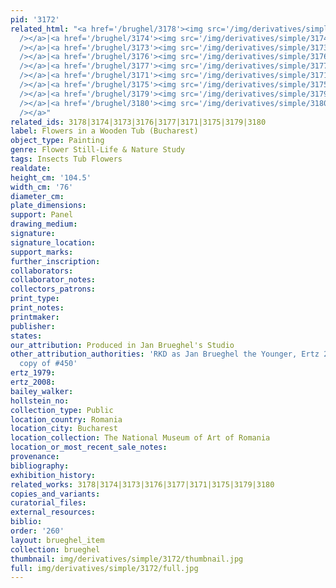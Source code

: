 ```yaml
---
pid: '3172'
related_html: "<a href='/brughel/3178'><img src='/img/derivatives/simple/3178/thumbnail.jpg'
  /></a>|<a href='/brughel/3174'><img src='/img/derivatives/simple/3174/thumbnail.jpg'
  /></a>|<a href='/brughel/3173'><img src='/img/derivatives/simple/3173/thumbnail.jpg'
  /></a>|<a href='/brughel/3176'><img src='/img/derivatives/simple/3176/thumbnail.jpg'
  /></a>|<a href='/brughel/3177'><img src='/img/derivatives/simple/3177/thumbnail.jpg'
  /></a>|<a href='/brughel/3171'><img src='/img/derivatives/simple/3171/thumbnail.jpg'
  /></a>|<a href='/brughel/3175'><img src='/img/derivatives/simple/3175/thumbnail.jpg'
  /></a>|<a href='/brughel/3179'><img src='/img/derivatives/simple/3179/thumbnail.jpg'
  /></a>|<a href='/brughel/3180'><img src='/img/derivatives/simple/3180/thumbnail.jpg'
  /></a>"
related_ids: 3178|3174|3173|3176|3177|3171|3175|3179|3180
label: Flowers in a Wooden Tub (Bucharest)
object_type: Painting
genre: Flower Still-Life & Nature Study
tags: Insects Tub Flowers
realdate: 
height_cm: '104.5'
width_cm: '76'
diameter_cm: 
plate_dimensions: 
support: Panel
drawing_medium: 
signature: 
signature_location: 
support_marks: 
further_inscription: 
collaborators: 
collaborator_notes: 
collectors_patrons: 
print_type: 
print_notes: 
printmaker: 
publisher: 
states: 
our_attribution: Produced in Jan Brueghel's Studio
other_attribution_authorities: 'RKD as Jan Brueghel the Younger, Ertz 2008-10, close
  copy of #450'
ertz_1979: 
ertz_2008: 
bailey_walker: 
hollstein_no: 
collection_type: Public
location_country: Romania
location_city: Bucharest
location_collection: The National Museum of Art of Romania
location_or_most_recent_sale_notes: 
provenance: 
bibliography: 
exhibition_history: 
related_works: 3178|3174|3173|3176|3177|3171|3175|3179|3180
copies_and_variants: 
curatorial_files: 
external_resources: 
biblio: 
order: '260'
layout: brueghel_item
collection: brueghel
thumbnail: img/derivatives/simple/3172/thumbnail.jpg
full: img/derivatives/simple/3172/full.jpg
---
```

